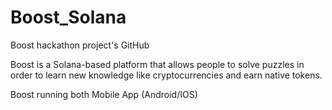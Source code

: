 # Boost_Solana
Boost hackathon project's GitHub 

Boost is a Solana-based platform that allows people to solve puzzles in order to learn new knowledge like cryptocurrencies and earn native tokens.

Boost running both Mobile App (Android/IOS)

